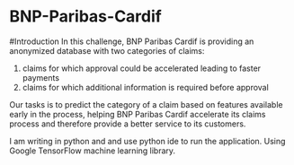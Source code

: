 # BNP-Paribas-Cardif

#Introduction
In this challenge, BNP Paribas Cardif is providing an anonymized database with two categories of claims:
1) claims for which approval could be accelerated leading to faster payments
2) claims for which additional information is required before approval

Our tasks is to predict the category of a claim based on features available early in the process, helping BNP Paribas Cardif accelerate its claims process and therefore provide a better service to its customers.

I am writing in python and and use python ide to run the application.
Using Google TensorFlow machine learning library.
